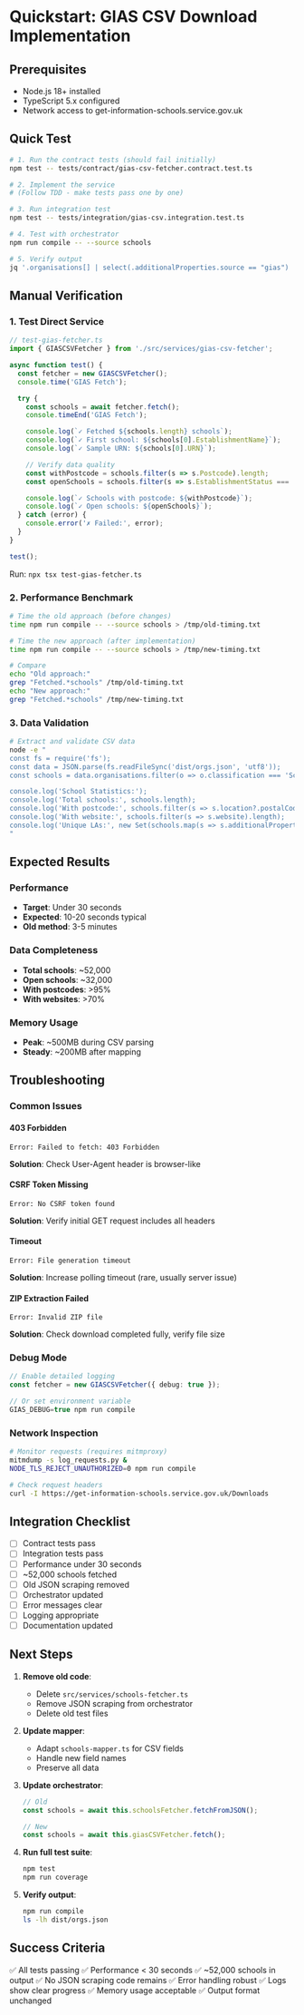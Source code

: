 # Quickstart: GIAS CSV Download Implementation

## Prerequisites
- Node.js 18+ installed
- TypeScript 5.x configured
- Network access to get-information-schools.service.gov.uk

## Quick Test
```bash
# 1. Run the contract tests (should fail initially)
npm test -- tests/contract/gias-csv-fetcher.contract.test.ts

# 2. Implement the service
# (Follow TDD - make tests pass one by one)

# 3. Run integration test
npm test -- tests/integration/gias-csv.integration.test.ts

# 4. Test with orchestrator
npm run compile -- --source schools

# 5. Verify output
jq '.organisations[] | select(.additionalProperties.source == "gias") | .name' dist/orgs.json | head -10
```

## Manual Verification

### 1. Test Direct Service
```typescript
// test-gias-fetcher.ts
import { GIASCSVFetcher } from './src/services/gias-csv-fetcher';

async function test() {
  const fetcher = new GIASCSVFetcher();
  console.time('GIAS Fetch');

  try {
    const schools = await fetcher.fetch();
    console.timeEnd('GIAS Fetch');

    console.log(`✓ Fetched ${schools.length} schools`);
    console.log(`✓ First school: ${schools[0].EstablishmentName}`);
    console.log(`✓ Sample URN: ${schools[0].URN}`);

    // Verify data quality
    const withPostcode = schools.filter(s => s.Postcode).length;
    const openSchools = schools.filter(s => s.EstablishmentStatus === 'Open').length;

    console.log(`✓ Schools with postcode: ${withPostcode}`);
    console.log(`✓ Open schools: ${openSchools}`);
  } catch (error) {
    console.error('✗ Failed:', error);
  }
}

test();
```

Run: `npx tsx test-gias-fetcher.ts`

### 2. Performance Benchmark
```bash
# Time the old approach (before changes)
time npm run compile -- --source schools > /tmp/old-timing.txt

# Time the new approach (after implementation)
time npm run compile -- --source schools > /tmp/new-timing.txt

# Compare
echo "Old approach:"
grep "Fetched.*schools" /tmp/old-timing.txt
echo "New approach:"
grep "Fetched.*schools" /tmp/new-timing.txt
```

### 3. Data Validation
```bash
# Extract and validate CSV data
node -e "
const fs = require('fs');
const data = JSON.parse(fs.readFileSync('dist/orgs.json', 'utf8'));
const schools = data.organisations.filter(o => o.classification === 'School');

console.log('School Statistics:');
console.log('Total schools:', schools.length);
console.log('With postcode:', schools.filter(s => s.location?.postalCode).length);
console.log('With website:', schools.filter(s => s.website).length);
console.log('Unique LAs:', new Set(schools.map(s => s.additionalProperties?.localAuthority)).size);
"
```

## Expected Results

### Performance
- **Target**: Under 30 seconds
- **Expected**: 10-20 seconds typical
- **Old method**: 3-5 minutes

### Data Completeness
- **Total schools**: ~52,000
- **Open schools**: ~32,000
- **With postcodes**: >95%
- **With websites**: >70%

### Memory Usage
- **Peak**: ~500MB during CSV parsing
- **Steady**: ~200MB after mapping

## Troubleshooting

### Common Issues

#### 403 Forbidden
```
Error: Failed to fetch: 403 Forbidden
```
**Solution**: Check User-Agent header is browser-like

#### CSRF Token Missing
```
Error: No CSRF token found
```
**Solution**: Verify initial GET request includes all headers

#### Timeout
```
Error: File generation timeout
```
**Solution**: Increase polling timeout (rare, usually server issue)

#### ZIP Extraction Failed
```
Error: Invalid ZIP file
```
**Solution**: Check download completed fully, verify file size

### Debug Mode
```typescript
// Enable detailed logging
const fetcher = new GIASCSVFetcher({ debug: true });

// Or set environment variable
GIAS_DEBUG=true npm run compile
```

### Network Inspection
```bash
# Monitor requests (requires mitmproxy)
mitmdump -s log_requests.py &
NODE_TLS_REJECT_UNAUTHORIZED=0 npm run compile

# Check request headers
curl -I https://get-information-schools.service.gov.uk/Downloads
```

## Integration Checklist

- [ ] Contract tests pass
- [ ] Integration tests pass
- [ ] Performance under 30 seconds
- [ ] ~52,000 schools fetched
- [ ] Old JSON scraping removed
- [ ] Orchestrator updated
- [ ] Error messages clear
- [ ] Logging appropriate
- [ ] Documentation updated

## Next Steps

1. **Remove old code**:
   - Delete `src/services/schools-fetcher.ts`
   - Remove JSON scraping from orchestrator
   - Delete old test files

2. **Update mapper**:
   - Adapt `schools-mapper.ts` for CSV fields
   - Handle new field names
   - Preserve all data

3. **Update orchestrator**:
   ```typescript
   // Old
   const schools = await this.schoolsFetcher.fetchFromJSON();

   // New
   const schools = await this.giasCSVFetcher.fetch();
   ```

4. **Run full test suite**:
   ```bash
   npm test
   npm run coverage
   ```

5. **Verify output**:
   ```bash
   npm run compile
   ls -lh dist/orgs.json
   ```

## Success Criteria

✅ All tests passing
✅ Performance < 30 seconds
✅ ~52,000 schools in output
✅ No JSON scraping code remains
✅ Error handling robust
✅ Logs show clear progress
✅ Memory usage acceptable
✅ Output format unchanged